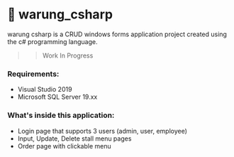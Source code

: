 # 📖 warung_csharp
warung csharp is a CRUD windows forms application project created using the c# programming language.

>> Work In Progress
### Requirements:
- Visual Studio 2019
- Microsoft SQL Server 19.xx

### What's inside this application: 
- Login page that supports 3 users (admin, user, employee)
- Input, Update, Delete stall menu pages
- Order page with clickable menu
